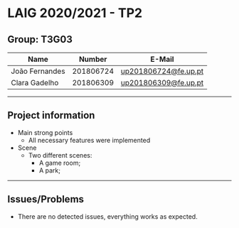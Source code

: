 # LAIG 2020/2021 - TP2


## Group: T3G03

| Name             | Number    | E-Mail               |
| ---------------- | --------- | -------------------- |
| João Fernandes   | 201806724 | up201806724@fe.up.pt |
| Clara Gadelho    | 201806309 | up201806309@fe.up.pt |

----
## Project information

- Main strong points
  - All necessary features were implemented
- Scene
  - Two different scenes:
    - A game room;
    - A park;
----
## Issues/Problems

- There are no detected issues, everything works as expected.
